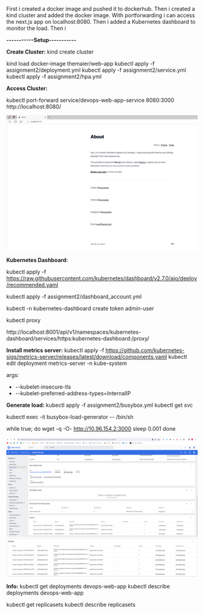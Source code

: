 First i created a docker image and pushed it to dockerhub.
Then i created a kind cluster and added the docker image.
With portforwarding i can access the next.js app on localhost:8080.
Then i added a Kubernetes dashboard to monitor the load.
Then i 




**-----------Setup-----------**

**Create Cluster:**
kind create cluster
<!-- docker build -t themaier/web-app . -->
kind load docker-image themaier/web-app
kubectl apply -f assignment2/deployment.yml
kubectl apply -f assignment2/service.yml
kubectl apply -f assignment2/hpa.yml


**Access Cluster:**
<!-- kubectl get svc devops-web-app-service -->
kubectl port-forward service/devops-web-app-service 8080:3000
http://localhost:8080/


![Alt text](web-app-on-local-host-kind.png)


**Kubernetes Dashboard:**
<!-- download and apply dashboard -->
kubectl apply -f https://raw.githubusercontent.com/kubernetes/dashboard/v2.7.0/aio/deploy/recommended.yaml
<!-- add admin user -->
kubectl apply -f assignment2/dashboard_account.yml
<!-- create token -->
kubectl -n kubernetes-dashboard create token admin-user
<!-- start dashboard -->
kubectl proxy
<!-- access dashboard -->
<!-- copy token and open link -->
http://localhost:8001/api/v1/namespaces/kubernetes-dashboard/services/https:kubernetes-dashboard:/proxy/

**Install metrics server:**
kubectl apply -f https://github.com/kubernetes-sigs/metrics-server/releases/latest/download/components.yaml
kubectl edit deployment metrics-server -n kube-system

<!-- add under conaiters.args -->
args:
- --kubelet-insecure-tls
- --kubelet-preferred-address-types=InternalIP

**Generate load:**
kubectl apply -f assignment2/busybox.yml
kubectl get svc 
<!-- extrac <cluster-ip> and left port (internal port -> 3000) -->
kubectl exec -it busybox-load-generator -- /bin/sh

while true; do
  wget -q -O- http://10.96.154.2:3000
  sleep 0.001
done

![Alt text](kubernetes_scaling_up_pods.png)
![Alt text](scale_down_replica.png)

<!-- Strg + C to stop -->

**Info:**
kubectl get deployments devops-web-app
kubectl describe deployments devops-web-app

kubectl get replicasets
kubectl describe replicasets